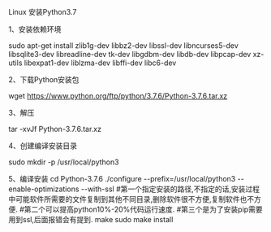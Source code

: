 Linux 安装Python3.7

1、安装依赖环境

sudo apt-get install zlib1g-dev libbz2-dev libssl-dev libncurses5-dev libsqlite3-dev libreadline-dev tk-dev libgdbm-dev libdb-dev libpcap-dev xz-utils libexpat1-dev liblzma-dev libffi-dev libc6-dev

2、下载Python安装包

 wget https://www.python.org/ftp/python/3.7.6/Python-3.7.6.tar.xz

3、解压

tar -xvJf  Python-3.7.6.tar.xz

4、创建编译安装目录

sudo mkdir -p /usr/local/python3

5、编译安装
cd Python-3.7.6
./configure --prefix=/usr/local/python3 --enable-optimizations --with-ssl
#第一个指定安装的路径,不指定的话,安装过程中可能软件所需要的文件复制到其他不同目录,删除软件很不方便,复制软件也不方便.
#第二个可以提高python10%-20%代码运行速度.
#第三个是为了安装pip需要用到ssl,后面报错会有提到.
make
sudo make install
